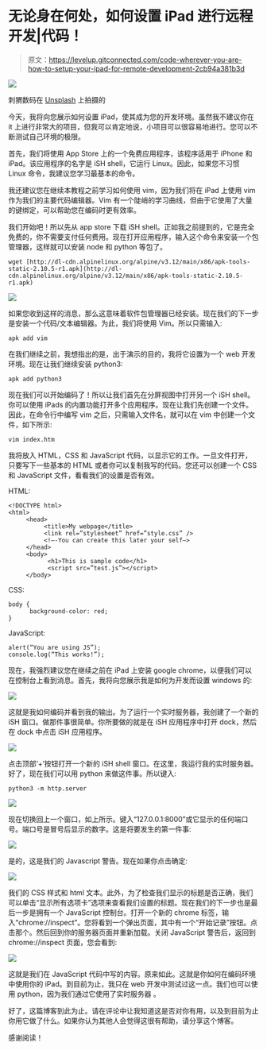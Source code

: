 # 无论身在何处，如何设置 iPad 进行远程开发|代码！

> 原文：<https://levelup.gitconnected.com/code-wherever-you-are-how-to-setup-your-ipad-for-remote-development-2cb94a381b3d>

![](img/9a7fe9f355adccdc9bd862269f0a2e5e.png)

刺猬数码在 [Unsplash](https://unsplash.com/s/photos/ipad-coding?utm_source=unsplash&utm_medium=referral&utm_content=creditCopyText) 上拍摄的

今天，我将向您展示如何设置 iPad，使其成为您的开发环境。虽然我不建议你在 it 上进行非常大的项目，但我可以肯定地说，小项目可以很容易地进行。您可以不断测试自己环境的极限。

首先，我们将使用 App Store 上的一个免费应用程序，该程序适用于 iPhone 和 iPad。该应用程序的名字是 iSH shell，它运行 Linux。因此，如果您不习惯 Linux 命令，我建议您学习最基本的命令。

我还建议您在继续本教程之前学习如何使用 vim，因为我们将在 iPad 上使用 vim 作为我们的主要代码编辑器。Vim 有一个陡峭的学习曲线，但由于它使用了大量的键绑定，可以帮助您在编码时更有效率。

我们开始吧！所以先从 app store 下载 iSH shell。正如我之前提到的，它是完全免费的，你不需要支付任何费用。现在打开应用程序，输入这个命令来安装一个包管理器，这样就可以安装 node 和 python 等包了。

```
wget [http://dl-cdn.alpinelinux.org/alpine/v3.12/main/x86/apk-tools-static-2.10.5-r1.apk](http://dl-cdn.alpinelinux.org/alpine/v3.12/main/x86/apk-tools-static-2.10.5-r1.apk)
```

![](img/7061d26fb2378239397aa2c9863e67e2.png)

如果您收到这样的消息，那么这意味着软件包管理器已经安装。现在我们的下一步是安装一个代码/文本编辑器。为此，我们将使用 Vim。所以只需输入:

```
apk add vim
```

在我们继续之前，我想指出的是，出于演示的目的，我将它设置为一个 web 开发环境。现在让我们继续安装 python3:

```
apk add python3
```

现在我们可以开始编码了！所以让我们首先在分屏视图中打开另一个 iSH shell。你可以使用 iPads 的内置功能打开多个应用程序。现在让我们先创建一个文件。因此，在命令行中编写 vim 之后，只需输入文件名，就可以在 vim 中创建一个文件，如下所示:

```
vim index.htm
```

我将放入 HTML，CSS 和 JavaScript 代码，以显示它的工作。一旦文件打开，只要写下一些基本的 HTML 或者你可以复制我写的代码。您还可以创建一个 CSS 和 JavaScript 文件，看看我们的设置是否有效。

HTML:

```
<!DOCTYPE html>
<html>
     <head>
          <title>My webpage</title>
          <link rel=”stylesheet” href=”style.css” /> 
          <!—-You can create this later your self—>
     </head>
     <body>
           <h1>This is sample code</h1>
           <script src=”test.js”></script>
     </body>
```

CSS:

```
body {
      background-color: red;
}
```

JavaScript:

```
alert(“You are using JS”);
console.log(“This works!”);
```

现在，我强烈建议您在继续之前在 iPad 上安装 google chrome，以便我们可以在控制台上看到消息。首先，我将向您展示我是如何为开发而设置 windows 的:

![](img/40acfa473138b19540971e00119b5d7d.png)

这就是我如何编码并看到我的输出。为了运行一个实时服务器，我创建了一个新的 iSH 窗口。做那件事很简单。你所要做的就是在 iSH 应用程序中打开 dock，然后在 dock 中点击 iSH 应用程序。

![](img/c6874e73ce5faddc957a3b842acd974f.png)

点击顶部‘+’按钮打开一个新的 iSH shell 窗口。在这里，我运行我的实时服务器。好了，现在我们可以用 python 来做这件事。所以键入:

```
python3 -m http.server
```

![](img/89c069fdcde4b0b109a003107de5a0fa.png)

现在切换回上一个窗口，如上所示。键入“127.0.0.1:8000”或它显示的任何端口号。端口号是冒号后显示的数字。这是将要发生的第一件事:

![](img/01634b2a4b0bd104c6d4bb36c0519854.png)

是的，这是我们的 Javascript 警告。现在如果你点击确定:

![](img/ee34451ca63187fc1b88612698e931ff.png)

我们的 CSS 样式和 html 文本。此外，为了检查我们显示的标题是否正确，我们可以单击“显示所有选项卡”选项来查看我们设置的标题。现在我们的下一步也是最后一步是拥有一个 JavaScript 控制台。打开一个新的 chrome 标签，输入“chrome://inspect”。您将看到一个弹出页面，其中有一个“开始记录”按钮。点击那个。然后回到你的服务器页面并重新加载。关闭 JavaScript 警告后，返回到 chrome://inspect 页面，您会看到:

![](img/9abeb649e38082633b927e37ca5a55ec.png)

这就是我们在 JavaScript 代码中写的内容。原来如此。这就是你如何在编码环境中使用你的 iPad。到目前为止，我只在 web 开发中测试过这一点。我们也可以使用 python，因为我们通过它使用了实时服务器
。

好了，这篇博客到此为止。请在评论中让我知道这是否对你有用，以及到目前为止你用它做了什么。如果你认为其他人会觉得这很有帮助，请分享这个博客。

感谢阅读！